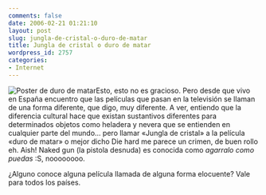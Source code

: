```yaml
---
comments: false
date: 2006-02-21 01:21:10
layout: post
slug: jungla-de-cristal-o-duro-de-matar
title: Jungla de cristal o duro de matar
wordpress_id: 2757
categories:
- Internet
---
```


![Poster de duro de matar](/images/diehard.png)Esto, esto no es gracioso. Pero desde que vivo en España encuentro que las películas que pasan en la televisión se llaman de una forma diferente, que digo, muy diferente. A ver, entiendo que la diferencia cultural hace que existan sustantivos diferentes para determinados objetos como heladera y nevera que se entienden en cualquier parte del mundo… pero llamar «Jungla de cristal» a la película «duro de matar» o mejor dicho Die hard me parece un crimen, de buen rollo eh. Aish! Naked gun (la pistola desnuda) es conocida como _agarralo como puedas_ :S, noooooooo.





¿Alguno conoce alguna película llamada de alguna forma elocuente? Vale para todos los países.
